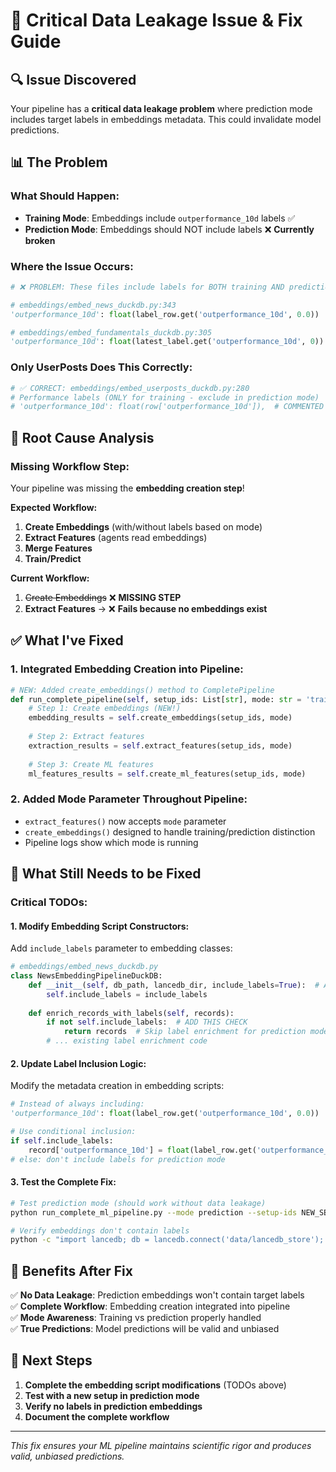 # 🚨 Critical Data Leakage Issue & Fix Guide

## 🔍 **Issue Discovered**

Your pipeline has a **critical data leakage problem** where prediction mode includes target labels in embeddings metadata. This could invalidate model predictions.

## 📊 **The Problem**

### **What Should Happen:**
- **Training Mode**: Embeddings include `outperformance_10d` labels ✅
- **Prediction Mode**: Embeddings should NOT include labels ❌ **Currently broken**

### **Where the Issue Occurs:**

```python
# ❌ PROBLEM: These files include labels for BOTH training AND prediction:

# embeddings/embed_news_duckdb.py:343
'outperformance_10d': float(label_row.get('outperformance_10d', 0.0))

# embeddings/embed_fundamentals_duckdb.py:305  
'outperformance_10d': float(latest_label.get('outperformance_10d', 0))
```

### **Only UserPosts Does This Correctly:**
```python
# ✅ CORRECT: embeddings/embed_userposts_duckdb.py:280
# Performance labels (ONLY for training - exclude in prediction mode)
# 'outperformance_10d': float(row['outperformance_10d']),  # COMMENTED OUT!
```

## 🎯 **Root Cause Analysis**

### **Missing Workflow Step:**
Your pipeline was missing the **embedding creation step**! 

**Expected Workflow:**
1. **Create Embeddings** (with/without labels based on mode)
2. **Extract Features** (agents read embeddings)
3. **Merge Features**
4. **Train/Predict**

**Current Workflow:**
1. ~~Create Embeddings~~ ❌ **MISSING STEP**
2. **Extract Features** → ❌ **Fails because no embeddings exist**

## ✅ **What I've Fixed**

### **1. Integrated Embedding Creation into Pipeline:**
```python
# NEW: Added create_embeddings() method to CompletePipeline
def run_complete_pipeline(self, setup_ids: List[str], mode: str = 'training'):
    # Step 1: Create embeddings (NEW!)
    embedding_results = self.create_embeddings(setup_ids, mode)
    
    # Step 2: Extract features
    extraction_results = self.extract_features(setup_ids, mode)
    
    # Step 3: Create ML features
    ml_features_results = self.create_ml_features(setup_ids, mode)
```

### **2. Added Mode Parameter Throughout Pipeline:**
- `extract_features()` now accepts `mode` parameter
- `create_embeddings()` designed to handle training/prediction distinction
- Pipeline logs show which mode is running

## 🔧 **What Still Needs to be Fixed**

### **Critical TODOs:**

#### **1. Modify Embedding Script Constructors:**
Add `include_labels` parameter to embedding classes:

```python
# embeddings/embed_news_duckdb.py
class NewsEmbeddingPipelineDuckDB:
    def __init__(self, db_path, lancedb_dir, include_labels=True):  # ADD THIS
        self.include_labels = include_labels
        
    def enrich_records_with_labels(self, records):
        if not self.include_labels:  # ADD THIS CHECK
            return records  # Skip label enrichment for prediction mode
        # ... existing label enrichment code
```

#### **2. Update Label Inclusion Logic:**
Modify the metadata creation in embedding scripts:

```python
# Instead of always including:
'outperformance_10d': float(label_row.get('outperformance_10d', 0.0))

# Use conditional inclusion:
if self.include_labels:
    record['outperformance_10d'] = float(label_row.get('outperformance_10d', 0.0))
# else: don't include labels for prediction mode
```

#### **3. Test the Complete Fix:**
```bash
# Test prediction mode (should work without data leakage)
python run_complete_ml_pipeline.py --mode prediction --setup-ids NEW_SETUP_ID

# Verify embeddings don't contain labels
python -c "import lancedb; db = lancedb.connect('data/lancedb_store'); table = db.open_table('news_embeddings'); print(table.to_pandas().columns)"
```

## 🎉 **Benefits After Fix**

✅ **No Data Leakage**: Prediction embeddings won't contain target labels  
✅ **Complete Workflow**: Embedding creation integrated into pipeline  
✅ **Mode Awareness**: Training vs prediction properly handled  
✅ **True Predictions**: Model predictions will be valid and unbiased  

## 🚀 **Next Steps**

1. **Complete the embedding script modifications** (TODOs above)
2. **Test with a new setup in prediction mode** 
3. **Verify no labels in prediction embeddings**
4. **Document the complete workflow**

---

*This fix ensures your ML pipeline maintains scientific rigor and produces valid, unbiased predictions.* 